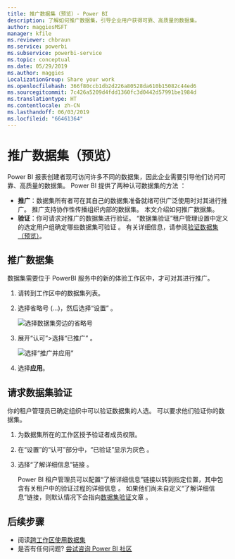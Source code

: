 ```yaml
---
title: 推广数据集（预览）- Power BI
description: 了解如何推广数据集，引导企业用户获得可靠、高质量的数据集。
author: maggiesMSFT
manager: kfile
ms.reviewer: chbraun
ms.service: powerbi
ms.subservice: powerbi-service
ms.topic: conceptual
ms.date: 05/29/2019
ms.author: maggies
LocalizationGroup: Share your work
ms.openlocfilehash: 366f80ccb1db2d226a80528da610b15082c44ed6
ms.sourcegitcommit: 7c426a5209d4fdd1360fc3d0442d57991be1984d
ms.translationtype: HT
ms.contentlocale: zh-CN
ms.lasthandoff: 06/03/2019
ms.locfileid: "66461364"
---
```

# <a name="promote-your-dataset-preview"></a>推广数据集（预览）

Power BI 报表创建者现可访问许多不同的数据集，因此企业需要引导他们访问可靠、高质量的数据集。 Power BI 提供了两种认可数据集的方法  ：

- **推广**：数据集所有者可在其自己的数据集准备就绪可供广泛使用时对其进行推广。 推广支持协作性传播组织内部的数据集。 本文介绍如何推广数据集。
- **验证**：你可请求对推广的数据集进行验证。 “数据集验证”租户管理设置中定义的选定用户组确定哪些数据集可验证  。 有关详细信息，请参阅[验证数据集（预览）](service-datasets-certify.md)。

## <a name="promote-a-dataset"></a>推广数据集

数据集需要位于 PowerBI 服务中的新的体验工作区中，才可对其进行推广。

1. 请转到工作区中的数据集列表。
 
1. 选择省略号 (...)，然后选择“设置”  。

    ![选择数据集旁边的省略号](media/service-datasets-certify-promote/power-bi-dataset-settings.png)

1. 展开“认可”>选择“已推广”   。

    ![选择“推广并应用”](media/service-datasets-certify-promote/power-bi-dataset-promoted-endorsement.png)

1. 选择**应用**。

## <a name="request-dataset-certification"></a>请求数据集验证

你的租户管理员已确定组织中可以验证数据集的人选。 可以要求他们验证你的数据集。

1. 为数据集所在的工作区授予验证者成员权限。

1. 在“设置”的“认可”部分中，“已验证”显示为灰色    。

1. 选择“了解详细信息”链接  。

    Power BI 租户管理员可以配置“了解详细信息”链接以转到指定位置，其中包含有关租户中的验证过程的详细信息  。   如果他们尚未自定义“了解详细信息”链接，则默认情况下会指向[数据集验证](service-datasets-certify.md)文章  。

## <a name="next-steps"></a>后续步骤

* 阅读[跨工作区使用数据集](service-datasets-across-workspaces.md)
* 是否有任何问题? [尝试咨询 Power BI 社区](http://community.powerbi.com/)
